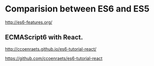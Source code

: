 # Comparision between ES6 and ES5

http://es6-features.org/



## ECMAScript6 with React.
http://ccoenraets.github.io/es6-tutorial-react/

https://github.com/ccoenraets/es6-tutorial-react
